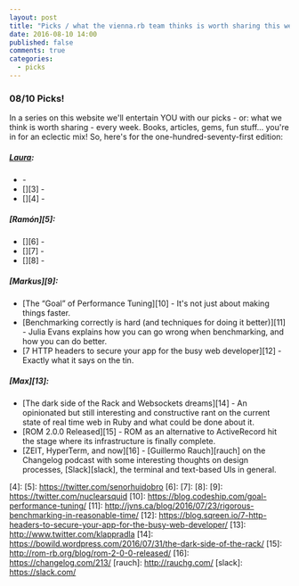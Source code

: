 ```yaml
---
layout: post
title: "Picks / what the vienna.rb team thinks is worth sharing this week"
date: 2016-08-10 14:00
published: false
comments: true
categories:
  - picks
---
```


### 08/10 Picks!

In a series on this website we'll entertain YOU with our picks - or: what we think is worth sharing - every week.
Books, articles, gems, fun stuff... you're in for an eclectic mix! So, here's for the one-hundred-seventy-first edition:

##### [Laura][1]:
- [][2] -
- [][3] -
- [][4] -

##### [Ramón][5]:
- [][6] -
- [][7] -
- [][8] -

##### [Markus][9]:
- [The “Goal” of Performance Tuning][10] - It's not just about making things faster.
- [Benchmarking correctly is hard (and techniques for doing it better)][11] - Julia Evans explains how you can go wrong when benchmarking, and how you can do better.
- [7 HTTP headers to secure your app for the busy web developer][12] - Exactly what it says on the tin.

##### [Max][13]:
- [The dark side of the Rack and Websockets dreams][14] - An opinionated but still interesting and constructive rant on the current state of real time web in Ruby and what could be done about it.
- [ROM 2.0.0 Released][15] - ROM as an alternative to ActiveRecord hit the stage where its infrastructure is finally complete.
- [ZEIT, HyperTerm, and now][16] - [Guillermo Rauch][rauch] on the Changelog podcast with some interesting thoughts on design processes, [Slack][slack], the terminal and text-based UIs in general.

[1]: http://www.twitter.com/alicetragedy
[2]:
[3]:
[4]:
[5]: https://twitter.com/senorhuidobro
[6]:
[7]:
[8]:
[9]: https://twitter.com/nuclearsquid
[10]: https://blog.codeship.com/goal-performance-tuning/
[11]: http://jvns.ca/blog/2016/07/23/rigorous-benchmarking-in-reasonable-time/
[12]: https://blog.sqreen.io/7-http-headers-to-secure-your-app-for-the-busy-web-developer/
[13]: http://www.twitter.com/klappradla
[14]: https://bowild.wordpress.com/2016/07/31/the-dark-side-of-the-rack/
[15]: http://rom-rb.org/blog/rom-2-0-0-released/
[16]: https://changelog.com/213/
[rauch]: http://rauchg.com/
[slack]: https://slack.com/
